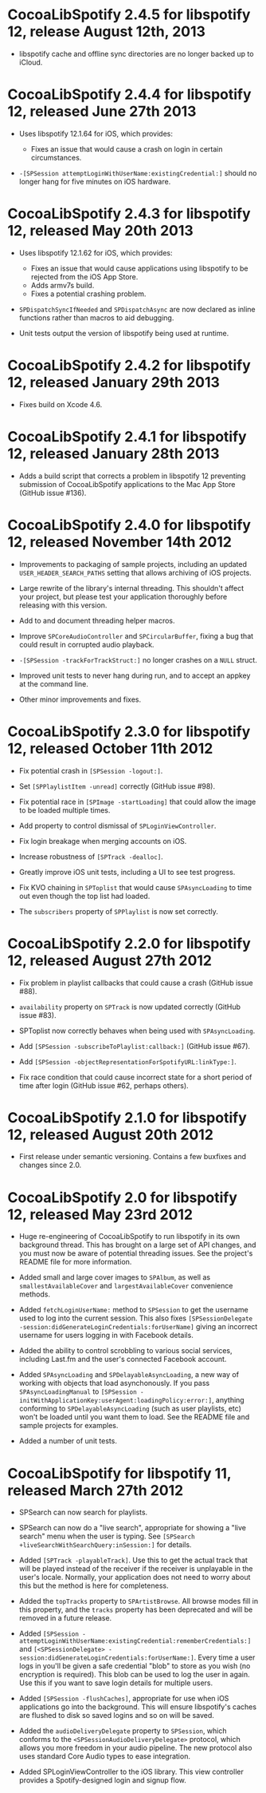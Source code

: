 # CocoaLibSpotify 2.4.5 for libspotify 12, release August 12th, 2013

- libspotify cache and offline sync directories are no longer backed up to iCloud.

# CocoaLibSpotify 2.4.4 for libspotify 12, released June 27th 2013

- Uses libspotify 12.1.64 for iOS, which provides:

  - Fixes an issue that would cause a crash on login in certain circumstances.

- `-[SPSession attemptLoginWithUserName:existingCredential:]` should no longer hang for five minutes on iOS hardware.

# CocoaLibSpotify 2.4.3 for libspotify 12, released May 20th 2013

- Uses libspotify 12.1.62 for iOS, which provides:

  - Fixes an issue that would cause applications using libspotify to be rejected from the iOS App Store.
  - Adds armv7s build.
  - Fixes a potential crashing problem.

- `SPDispatchSyncIfNeeded` and `SPDispatchAsync` are now declared as inline functions rather than macros to aid debugging.

- Unit tests output the version of libspotify being used at runtime.

# CocoaLibSpotify 2.4.2 for libspotify 12, released January 29th 2013

- Fixes build on Xcode 4.6.

# CocoaLibSpotify 2.4.1 for libspotify 12, released January 28th 2013

- Adds a build script that corrects a problem in libspotify 12 preventing submission of CocoaLibSpotify applications to the Mac App Store (GitHub issue #136).

# CocoaLibSpotify 2.4.0 for libspotify 12, released November 14th 2012

- Improvements to packaging of sample projects, including an updated `USER_HEADER_SEARCH_PATHS` setting that allows archiving of iOS projects.

- Large rewrite of the library's internal threading. This shouldn't affect your project, but please test your application thoroughly before releasing with this version.

- Add to and document threading helper macros.

- Improve `SPCoreAudioController` and `SPCircularBuffer`, fixing a bug that could result in corrupted audio playback.

- `-[SPSession -trackForTrackStruct:]` no longer crashes on a `NULL` struct.

- Improved unit tests to never hang during run, and to accept an appkey at the command line.

- Other minor improvements and fixes.

# CocoaLibSpotify 2.3.0 for libspotify 12, released October 11th 2012

- Fix potential crash in `[SPSession -logout:]`.

- Set `[SPPlaylistItem -unread]` correctly (GitHub issue #98).

- Fix potential race in `[SPImage -startLoading]` that could allow the image to be loaded multiple times.

- Add property to control dismissal of `SPLoginViewController`.

- Fix login breakage when merging accounts on iOS.

- Increase robustness of `[SPTrack -dealloc]`.

- Greatly improve iOS unit tests, including a UI to see test progress.

- Fix KVO chaining in `SPToplist` that would cause `SPAsyncLoading` to time out even though the top list had loaded.

- The `subscribers` property of `SPPlaylist` is now set correctly.

# CocoaLibSpotify 2.2.0 for libspotify 12, released August 27th 2012

- Fix problem in playlist callbacks that could cause a crash (GitHub issue #88).

- `availability` property on `SPTrack` is now updated correctly (GitHub issue #83).

- SPToplist now correctly behaves when being used with `SPAsyncLoading`.

- Add `[SPSession -subscribeToPlaylist:callback:]` (GitHub issue #67).

- Add `[SPSession -objectRepresentationForSpotifyURL:linkType:]`.

- Fix race condition that could cause incorrect state for a short period of time after login (GitHub issue #62, perhaps others).

# CocoaLibSpotify 2.1.0 for libspotify 12, released August 20th 2012

- First release under semantic versioning. Contains a few buxfixes and changes since 2.0.

# CocoaLibSpotify 2.0 for libspotify 12, released May 23rd 2012

- Huge re-engineering of CocoaLibSpotify to run libspotify in its own background thread. This has brought on a large set of API changes, and you must now be aware of potential threading issues. See the project's README file for more information.

- Added small and large cover images to `SPAlbum`, as well as `smallestAvailableCover` and `largestAvailableCover` convenience methods.

- Added `fetchLoginUserName:` method to `SPSession` to get the username used to log into the current session. This also fixes `[SPSessionDelegate -session:didGenerateLoginCredentials:forUserName]` giving an incorrect username for users logging in with Facebook details.

- Added the ability to control scrobbling to various social services, including Last.fm and the user's connected Facebook account.

- Added `SPAsyncLoading` and `SPDelayableAsyncLoading`, a new way of working with objects that load asynchonously. If you pass `SPAsyncLoadingManual` to `[SPSession -initWithApplicationKey:userAgent:loadingPolicy:error:]`, anything conforming to `SPDelayableAsyncLoading` (such as user playlists, etc) won't be loaded until you want them to load. See the README file and sample projects for examples.

- Added a number of unit tests.

# CocoaLibSpotify for libspotify 11, released March 27th 2012

- SPSearch can now search for playlists.

- SPSearch can now do a "live search", appropriate for showing a "live search" menu when the user is typing. See `[SPSearch +liveSearchWithSearchQuery:inSession:]` for details.

- Added `[SPTrack -playableTrack]`. Use this to get the actual track that will be played instead of the receiver if the receiver is unplayable in the user's locale. Normally, your application does not need to worry about this but the method is here for completeness.

- Added the `topTracks` property to `SPArtistBrowse`. All browse modes fill in this property, and the `tracks` property has been deprecated and will be removed in a future release.

- Added `[SPSession -attemptLoginWithUserName:existingCredential:rememberCredentials:]` and `[<SPSessionDelegate> -session:didGenerateLoginCredentials:forUserName:]`. Every time a user logs in you'll be given a safe credential "blob" to store as you wish (no encryption is required). This blob can be used to log the user in again. Use this if you want to save login details for multiple users.

- Added `[SPSession -flushCaches]`, appropriate for use when iOS applications go into the background. This will ensure libspotify's caches are flushed to disk so saved logins and so on will be saved.

- Added the `audioDeliveryDelegate` property to `SPSession`, which conforms to the `<SPSessionAudioDeliveryDelegate>` protocol, which allows you more freedom in your audio pipeline. The new protocol also uses standard Core Audio types to ease integration.

- Added SPLoginViewController to the iOS library. This view controller provides a Spotify-designed login and signup flow.
